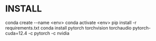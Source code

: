 # INSTALL
conda create --name \<env\>
conda activate \<env\>
pip install -r requirements.txt
conda install pytorch torchvision torchaudio pytorch-cuda=12.4 -c pytorch -c nvidia



   
